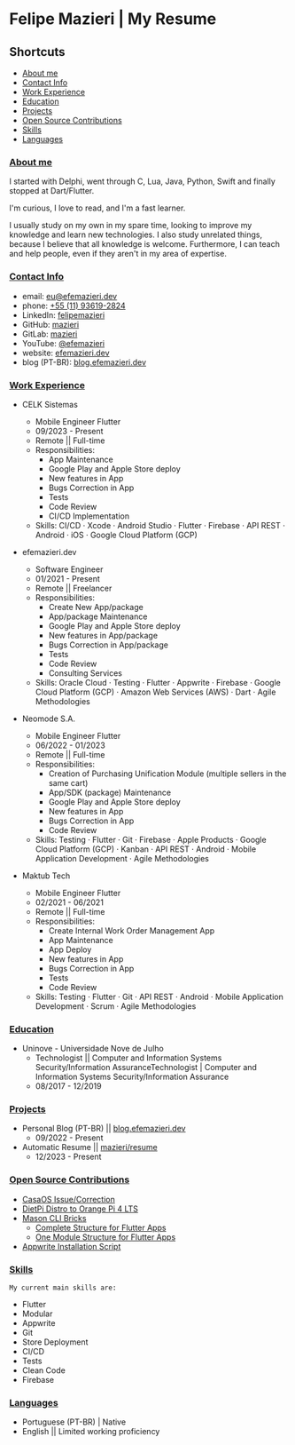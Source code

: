 # Felipe Mazieri | My Resume

<!-- EXCLUDE - remove_init -  EXCLUDE -->

## Shortcuts

- [About me](#about-me)
- [Contact Info](#contact-info)
- [Work Experience](#work-experience)
- [Education](#education)
- [Projects](#projects)
- [Open Source Contributions](#open-source-contributions)
- [Skills](#skills)
- [Languages](#languages)

<!-- EXCLUDE - remove_end -  EXCLUDE -->

### [About me](#shortcuts)

I started with Delphi, went through C, Lua, Java, Python, Swift and finally stopped at Dart/Flutter.

I'm curious, I love to read, and I'm a fast learner. 

I usually study on my own in my spare time, looking to improve my knowledge and learn new technologies.
I also study unrelated things, because I believe that all knowledge is welcome. Furthermore, I can teach and help people, even if they aren't in my area of expertise.

### [Contact Info](#shortcuts)

- email: [eu@efemazieri.dev](mailto:eu@efemazieri.dev)
- phone: [+55 (11) 93619-2824](tel:+5511936192824)
- LinkedIn: [felipemazieri](https://www.linkedin.com/in/felipemazieri/)
- GitHub: [mazieri](https://github.com/mazieri)
- GitLab: [mazieri](https://gitlab.com/mazieri)
- YouTube: [@efemazieri](https://www.youtube.com/@efemazieri)
- website: [efemazieri.dev](https://efemazieri.dev/)
- blog (PT-BR): [blog.efemazieri.dev](https://blog.efemazieri.dev/)

### [Work Experience](#shortcuts)

- CELK Sistemas
  - Mobile Engineer Flutter
  - 09/2023 - Present
  - Remote || Full-time
  - Responsibilities:
    - App Maintenance
    - Google Play and Apple Store deploy
    - New features in App
    - Bugs Correction in App
    - Tests
    - Code Review
    - CI/CD Implementation
  - Skills: CI/CD · Xcode · Android Studio · Flutter · Firebase · API REST · Android · iOS · Google Cloud Platform (GCP)


- efemazieri.dev
  - Software Engineer
  - 01/2021 - Present
  - Remote || Freelancer
  - Responsibilities:
    - Create New App/package
    - App/package Maintenance
    - Google Play and Apple Store deploy
    - New features in App/package
    - Bugs Correction in App/package
    - Tests
    - Code Review
    - Consulting Services
  - Skills: Oracle Cloud · Testing · Flutter · Appwrite · Firebase · Google Cloud Platform (GCP) · Amazon Web Services (AWS) · Dart · Agile Methodologies


- Neomode S.A.
  - Mobile Engineer Flutter
  - 06/2022 - 01/2023
  - Remote || Full-time
  - Responsibilities:
    - Creation of Purchasing Unification Module (multiple sellers in the same cart)
    - App/SDK (package) Maintenance
    - Google Play and Apple Store deploy
    - New features in App
    - Bugs Correction in App
    - Code Review
  - Skills: Testing · Flutter · Git · Firebase · Apple Products · Google Cloud Platform (GCP) · Kanban · API REST · Android · Mobile Application Development · Agile Methodologies


- Maktub Tech
  - Mobile Engineer Flutter
  - 02/2021 - 06/2021
  - Remote || Full-time
  - Responsibilities:
    - Create Internal Work Order Management App
    - App Maintenance
    - App Deploy
    - New features in App
    - Bugs Correction in App
    - Tests
    - Code Review
  - Skills: Testing · Flutter · Git · API REST · Android · Mobile Application Development · Scrum · Agile Methodologies

### [Education](#shortcuts)

- Uninove - Universidade Nove de Julho
  - Technologist || Computer and Information Systems Security/Information AssuranceTechnologist | Computer and Information Systems Security/Information Assurance
  - 08/2017 - 12/2019

### [Projects](#shortcuts)

- Personal Blog (PT-BR) || [blog.efemazieri.dev](https://blog.efemazieri.dev)
  - 09/2022 - Present
- Automatic Resume || [mazieri/resume](https://github.com/mazieri/resume)
  - 12/2023 - Present

### [Open Source Contributions](#shortcuts)

- [CasaOS Issue/Correction](https://github.com/IceWhaleTech/CasaOS/issues/916)
- [DietPi Distro to Orange Pi 4 LTS](https://gitlab.com/mazieri/orange/-/tree/main/IMG/DietPi/v1.0?ref_type=heads)
- [Mason CLI Bricks](https://github.com/mazieri/bricks)
  - [Complete Structure for Flutter Apps](https://brickhub.dev/bricks/struct_cplt/1.0.0)
  - [One Module Structure for Flutter Apps](https://brickhub.dev/bricks/mod/1.0.0)
- [Appwrite Installation Script](https://gitlab.com/mazieri/get_appwrite)

### [Skills](#shortcuts)

`My current main skills are:`

- Flutter
- Modular
- Appwrite
- Git
- Store Deployment
- CI/CD
- Tests
- Clean Code
- Firebase

### [Languages](#shortcuts)

- Portuguese (PT-BR) | Native
- English || Limited working proficiency

